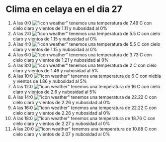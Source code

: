 # Clima en celaya en el dia 27

1. A las 0:0 !["icon weather"](http://openweathermap.org/img/w/01n.png) tenemos una temperatura de 7.49 C con cielo claro y  vientos de 1.11 y nubosidad al 0%
1. A las 2:0 !["icon weather"](http://openweathermap.org/img/w/01n.png) tenemos una temperatura de 5.5 C con cielo claro y  vientos de 1.15 y nubosidad al 0%
1. A las 4:0 !["icon weather"](http://openweathermap.org/img/w/01n.png) tenemos una temperatura de 5.5 C con cielo claro y  vientos de 1.15 y nubosidad al 0%
1. A las 6:0 !["icon weather"](http://openweathermap.org/img/w/01n.png) tenemos una temperatura de 3.73 C con cielo claro y  vientos de 1.21 y nubosidad al 0%
1. A las 8:0 !["icon weather"](http://openweathermap.org/img/w/02n.png) tenemos una temperatura de 2 C con cielo claro y  vientos de 1.46 y nubosidad al 5%
1. A las 10:0 !["icon weather"](http://openweathermap.org/img/w/50d.png) tenemos una temperatura de 6 C con niebla y  vientos de 1.86 y nubosidad al 5%
1. A las 12:0 !["icon weather"](http://openweathermap.org/img/w/02d.png) tenemos una temperatura de 16 C con cielo claro y  vientos de 2.6 y nubosidad al 5%
1. A las 14:0 !["icon weather"](http://openweathermap.org/img/w/01d.png) tenemos una temperatura de 22.22 C con cielo claro y  vientos de 2.26 y nubosidad al 0%
1. A las 16:0 !["icon weather"](http://openweathermap.org/img/w/01d.png) tenemos una temperatura de 22.22 C con cielo claro y  vientos de 2.26 y nubosidad al 0%
1. A las 18:0 !["icon weather"](http://openweathermap.org/img/w/01d.png) tenemos una temperatura de 18.76 C con cielo claro y  vientos de 2.27 y nubosidad al 0%
1. A las 20:0 !["icon weather"](http://openweathermap.org/img/w/01n.png) tenemos una temperatura de 10.88 C con cielo claro y  vientos de 2.07 y nubosidad al 0%

